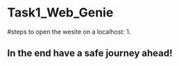 # Task1_Web_Genie

#steps to open the wesite on a localhost:
1. 

## In the end have a safe journey ahead!
